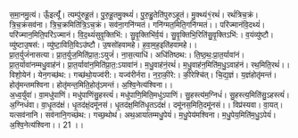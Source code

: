 

  
स॒मा॒नमु॒त्यं। ऊँ॒इत्यूँ॑। त्यम्पु॑रुहू॒तं। पु॒रु॒हू॒तमु॒क्थ्यं॑। पु॒रु॒हु॒तेति॑पुरुऽहूतं। मु॒क्थ्यं१॒॑रथं॑। रथं॑त्रिच॒क्रं। त्रि॒च॒क्रंसव॑ना। त्रि॒च॒क्रमिति॑त्रि॒ऽच॒क्रं। सव॑ना॒गनि॑ग्मतं। गनि॑ग्मत॒मिति॒गनि॑ग्मतं।। परि॑ज्मानंवि॒दथ्यं॑। परि॑ज्मान॒मिति॒परि॑ऽज्मानं। वि॒द॒थ्यं॑सुवृ॒क्तिभि॑:। सु॒वृ॒क्तिभि॑र्व॒यं। सु॒वृ॒क्तिभि॒रिति॑सु॒वृ॒क्तिऽभि॑:। व॒यंव्यु॑ष्टौ। व्यु॑ष्टाउ॒षस॑:। व्यु॑ष्टा॒विति॒विऽउ॑ष्टौ। उ॒षसो॑हवामहे। ह॒वा॒म॒ह॒इति॑हवामहे।।  
प्रा॒त॒र्युजं॑नासत्या। प्रा॒त॒र्युज॒मिति॑प्रा॒त॒:ऽयुजं॑। ना॒स॒त्याधि॑। अधि॑तिष्ठथ:। ति॒ष्ठ॒थ॒:प्रा॒त॒र्यावा॑नं। प्रा॒त॒र्यावा॑नम्मधु॒वाह॑नं। प्रा॒त॒र्यावा॑न॒मिति॑प्रा॒त॒:ऽयावा॑नं। म॒धु॒वाह॑नं॒रथं॑। म॒धु॒वाह॑न॒मिति॑म॒धु॒ऽवाह॑नं। रथ॒मिति॒रथं॑।। विशो॒येन॑। येन॒गच्छ॑थ:। गच्छ॑थो॒यज्व॑री:। यज्व॑रीर्नरा। न॒रा॒की॒रे:। की॒रेश्चि॑त्। चि॒द्य॒ज्ञं। य॒ज्ञंहोतृ॑मन्तं। होतृ॑मन्तमश्विना। होतृ॑मन्त॒मिति॒होतृ॑ऽमन्तं। अ॒श्वि॒नेत्य॑श्विना।।  
अ॒ध्व॒र्युंवा॑। वा॒मधु॑पाणिं। मधु॑पाणिंसु॒हस्त्यं॑। मधु॑पाणि॒मिति॒मधु॑ऽपाणिं। सु॒हस्त्य॑म॒ग्निधं॑। सु॒हस्त्य॒मिति॑सु॒ऽहस्त्यं॑। अ॒ग्निधं॑वा। वा॒धृ॒तद॑क्षं। धृ॒तद॑क्षं॒दमू॑नसं। धृ॒तद॑क्ष॒मिति॑धृ॒तऽद॑क्षं। दमू॑नस॒मिति॒दमू॑नसं।। विप्र॑स्यवा। वा॒यत्। यत्सव॑नानि। सव॑नानि॒गच्छ॑थ:। गच्छ॒थोथ॑। अथ॒आया॑तम्मधु॒पेयं॑। म॒धु॒पेय॑मश्विना। म॒धु॒पेय॒मिति॑म॒धु॒ऽपेयं॑। अ॒श्वि॒नेत्य॑श्विना।। 21 ।।  
